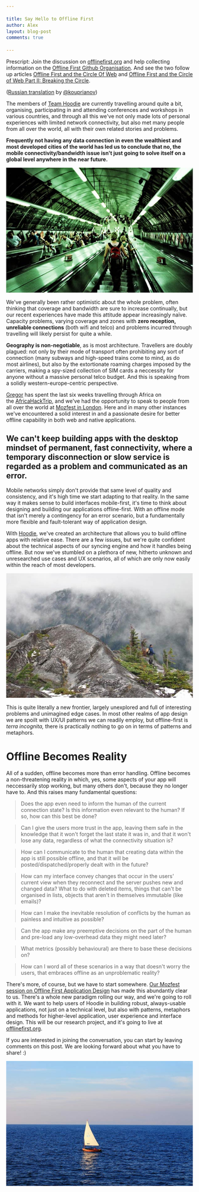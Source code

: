 ```yaml
---

title: Say Hello to Offline First
author: Alex
layout: blog-post
comments: true

---
```


Prescript: Join the discussion on [offlinefirst.org][1] and help collecting information on the [Offline First Github Organisation][2]. And see the two follow up articles [Offline First and the Circle Of Web][3] and [Offline First and the Circle of Web Part II: Breaking the Circle][4].

([Russian translation][5] by [@kouprianov][6])

The members of [Team Hoodie][7] are currently travelling around quite a bit, organising, participating in and attending conferences and workshops in various countries, and through all this we've not only made lots of personal experiences with limited network connectivity, but also met many people from all over the world, all with their own related stories and problems.

**Frequently not having any data connection in even the wealthiest and most developed cities of the world has led us to conclude that no, the mobile connectivity/bandwidth issue isn't just going to solve itself on a global level anywhere in the near future.**

<a href="http://www.flickr.com/photos/rudlavibizon/1213670748/" class="no-border">![](/blog/images/201311/tube.jpg)</a>

We've generally been rather optimistic about the whole problem, often thinking that coverage and bandwidth are sure to increase continually, but our recent experiences have made this attitude appear increasingly naïve. Capacity problems, varying coverage and zones with **zero reception, unreliable connections** (both wifi and telco) and problems incurred through travelling will likely persist for quite a while.

**Geography is non-negotiable**, as is most architecture. Travellers are doubly plagued: not only by their mode of transport often prohibiting any sort of connection (many subways and high-speed trains come to mind, as do most airlines), but also by the extortionate roaming charges imposed by the carriers, making a spy-sized collection of SIM cards a neccessity for anyone without a massive personal telco budget. And this is speaking from a solidly western-europe-centric perspective.

[Gregor][9] has spent the last six weeks travelling through Africa on the [AfricaHackTrip][10], and we've had the opportunity to speak to people from all over the world at [Mozfest in London][11]. Here and in many other instances we've encountered a solid interest in and a passionate desire for better offline capability in both web and native applications.

## We can't keep building apps with the desktop mindset of permanent, fast connectivity, where a temporary disconnection or slow service is regarded as a problem and communicated as an error.

Mobile networks simply don't provide that same level of quality and consistency, and it's high time we start adapting to that reality. In the same way it makes sense to build interfaces mobile-first, it's time to think about designing and building our applications offline-first. With an offline mode that isn't merely a contingency for an error scenario, but a fundamentally more flexible and fault-tolerant way of application design.

With [Hoodie][7], we've created an architecture that allows you to build offline apps with relative ease. There are a few issues, but we're quite confident about the technical aspects of our syncing engine and how it handles being offline. But now we've stumbled on a plethora of new, hitherto unknown and unresearched use cases and UX scenarios, all of which are only now easily within the reach of most developers.

<a href="http://www.flickr.com/photos/peterv/93463384/" class="no-border">![](/blog/images/201311/hiking.jpg)</a>

This is quite literally a new frontier, largely unexplored and full of interesting problems and unimagined edge cases. In most other realms of app design we are spoilt with UX/UI patterns we can readily employ, but offline-first is *terra incognita,* there is practically nothing to go on in terms of patterns and metaphors.

# Offline Becomes Reality

All of a sudden, offline becomes more than error handling. Offline becomes a non-threatening reality in which, yes, some aspects of your app will neccessarily stop working, but many others don't, because they no longer have to. And this raises many fundamental questions:

> Does the app even need to inform the human of the current connection state? Is this information even relevant to the human? If so, how can this best be done?

> Can I give the users more trust in the app, leaving them safe in the knowledge that it won't forget the last state it was in, and that it won't lose any data, regardless of what the connectivity situation is?

> How can I communicate to the human that creating data within the app is still possible offline, and that it will be posted/dispatched/properly dealt with in the future?

> How can my interface convey changes that occur in the users' current view when they reconnect and the server pushes new and changed data? What to do with deleted items, things that can't be organised in lists, objects that aren't in themselves immutable (like emails)?

> How can I make the inevitable resolution of conflicts by the human as painless and intuitive as possible?

> Can the app make any preemptive decisions on the part of the human and pre-load any low-overhead data they might need later?

> What metrics (possibly behavioural) are there to base these decisions on?

> How can I word all of these scenarios in a way that doesn't worry the users, that embraces offline as an unproblematic reality?

There's more, of course, but we have to start somewhere. [Our Mozfest session on Offline First Application Design][13] has made this abundantly clear to us. There's a whole new paradigm rolling our way, and we're going to roll with it. We want to help users of Hoodie in building robust, always-usable applications, not just on a technical level, but also with patterns, metaphors and methods for higher-level application, user experience and interface design. This will be our research project, and it's going to live at [offlinefirst.org][14].

If you are interested in joining the conversation, you can start by leaving comments on this post. We are looking forward about what you have to share! :)

<a href="http://www.flickr.com/photos/80471081@N04/8385628381/" class="no-border">![](/blog/images/201311/sailing.jpg)</a>

[1]: http://offlinefirst.org
[2]: https://github.com/offlinefirst
[3]: http://blog.hood.ie/2013/11/offline-first-and-the-circle-of-web/
[4]: http://blog.hood.ie/2013/12/offline-first-and-the-circle-of-web-part-ii-breaking-the-circle/
[5]: http://habrahabr.ru/post/201004/
[6]: https://twitter.com/kouprianov
[7]: http://hood.ie "Hoodie"
[8]: http://www.flickr.com/photos/rudlavibizon/1213670748/ "Tube by rudlavibizon, on Flickr"
[9]: https://twitter.com/gr2m/ "Gregor Martynus on Twitter"
[10]: http://africahacktrip.org "AfricaHackTrip"
[11]: https://twitter.com/gr2m/ "Mozilla Festival"
[12]: http://www.flickr.com/photos/peterv/93463384/ "Hiking up Needle Point by 2sirius, on Flickr"
[13]: https://festival.etherpad.mozilla.org/mobile-designing-offline-first-web-apps "Offline First Application Design"
[14]: http://offlinefirst.org "Offline First"
[15]: http://www.flickr.com/photos/80471081@N04/8385628381/ "sailing boat by elisaboba, on Flickr"
